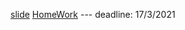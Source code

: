 [slide](https://docs.google.com/presentation/d/1F35V-2Trtndm3pYvDR1ew6DbPSyJ4GKYUOvT5lyNV0s/edit?fbclid=IwAR2H7ub-zzjeH7a0DHFsIeUxljv6npki2BABmX908lDub-AsW8HnZi5d7yI#slide=id.g35f391192_00)
[HomeWork](https://docs.google.com/document/d/1DSsyhk9v0J4pNBl4kpR7imJxLVbfsrBXL8-Eh9W0eyg/edit?fbclid=IwAR08rSRb6vN2AK1Ubs8SG3XlcxjZ7PzDE9cLhG8zR-ZBofpdeV4T-JTwQbU)
--- deadline: 17/3/2021